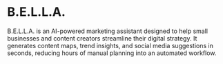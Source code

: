 # B.E.L.L.A.
B.E.L.L.A. is an AI-powered marketing assistant designed to help small businesses and content creators streamline their digital strategy. It generates content maps, trend insights, and social media suggestions in seconds, reducing hours of manual planning into an automated workflow.
